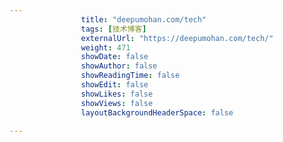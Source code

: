 ---
                title: "deepumohan.com/tech"
                tags: [技术博客]
                externalUrl: "https://deepumohan.com/tech/"
                weight: 471
                showDate: false
                showAuthor: false
                showReadingTime: false
                showEdit: false
                showLikes: false
                showViews: false
                layoutBackgroundHeaderSpace: false
                ---

